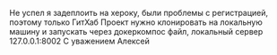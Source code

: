 Не успел я задеплоить на хероку, были проблемы с регистрацией, поэтому только ГитХаб
Проект нужно клонировать на локальную машину и запускать через докеркомпос файл, локальный сервер 127.0.0.1:8002
С уважением Алексей
